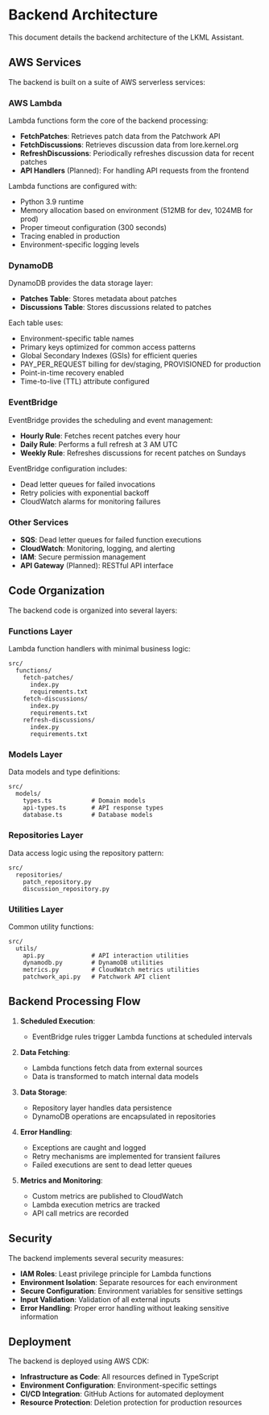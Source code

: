 # Backend Architecture

This document details the backend architecture of the LKML Assistant.

## AWS Services

The backend is built on a suite of AWS serverless services:

### AWS Lambda

Lambda functions form the core of the backend processing:

- **FetchPatches**: Retrieves patch data from the Patchwork API
- **FetchDiscussions**: Retrieves discussion data from lore.kernel.org
- **RefreshDiscussions**: Periodically refreshes discussion data for recent patches
- **API Handlers** (Planned): For handling API requests from the frontend

Lambda functions are configured with:
- Python 3.9 runtime
- Memory allocation based on environment (512MB for dev, 1024MB for prod)
- Proper timeout configuration (300 seconds)
- Tracing enabled in production
- Environment-specific logging levels

### DynamoDB

DynamoDB provides the data storage layer:

- **Patches Table**: Stores metadata about patches
- **Discussions Table**: Stores discussions related to patches

Each table uses:
- Environment-specific table names
- Primary keys optimized for common access patterns
- Global Secondary Indexes (GSIs) for efficient queries
- PAY_PER_REQUEST billing for dev/staging, PROVISIONED for production
- Point-in-time recovery enabled
- Time-to-live (TTL) attribute configured

### EventBridge

EventBridge provides the scheduling and event management:

- **Hourly Rule**: Fetches recent patches every hour
- **Daily Rule**: Performs a full refresh at 3 AM UTC
- **Weekly Rule**: Refreshes discussions for recent patches on Sundays

EventBridge configuration includes:
- Dead letter queues for failed invocations
- Retry policies with exponential backoff
- CloudWatch alarms for monitoring failures

### Other Services

- **SQS**: Dead letter queues for failed function executions
- **CloudWatch**: Monitoring, logging, and alerting
- **IAM**: Secure permission management
- **API Gateway** (Planned): RESTful API interface

## Code Organization

The backend code is organized into several layers:

### Functions Layer

Lambda function handlers with minimal business logic:

```
src/
  functions/
    fetch-patches/
      index.py
      requirements.txt
    fetch-discussions/
      index.py
      requirements.txt
    refresh-discussions/
      index.py
      requirements.txt
```

### Models Layer

Data models and type definitions:

```
src/
  models/
    types.ts           # Domain models
    api-types.ts       # API response types
    database.ts        # Database models
```

### Repositories Layer

Data access logic using the repository pattern:

```
src/
  repositories/
    patch_repository.py
    discussion_repository.py
```

### Utilities Layer

Common utility functions:

```
src/
  utils/
    api.py             # API interaction utilities
    dynamodb.py        # DynamoDB utilities
    metrics.py         # CloudWatch metrics utilities
    patchwork_api.py   # Patchwork API client
```

## Backend Processing Flow

1. **Scheduled Execution**:
   - EventBridge rules trigger Lambda functions at scheduled intervals

2. **Data Fetching**:
   - Lambda functions fetch data from external sources
   - Data is transformed to match internal data models

3. **Data Storage**:
   - Repository layer handles data persistence
   - DynamoDB operations are encapsulated in repositories

4. **Error Handling**:
   - Exceptions are caught and logged
   - Retry mechanisms are implemented for transient failures
   - Failed executions are sent to dead letter queues

5. **Metrics and Monitoring**:
   - Custom metrics are published to CloudWatch
   - Lambda execution metrics are tracked
   - API call metrics are recorded

## Security

The backend implements several security measures:

- **IAM Roles**: Least privilege principle for Lambda functions
- **Environment Isolation**: Separate resources for each environment
- **Secure Configuration**: Environment variables for sensitive settings
- **Input Validation**: Validation of all external inputs
- **Error Handling**: Proper error handling without leaking sensitive information

## Deployment

The backend is deployed using AWS CDK:

- **Infrastructure as Code**: All resources defined in TypeScript
- **Environment Configuration**: Environment-specific settings
- **CI/CD Integration**: GitHub Actions for automated deployment
- **Resource Protection**: Deletion protection for production resources